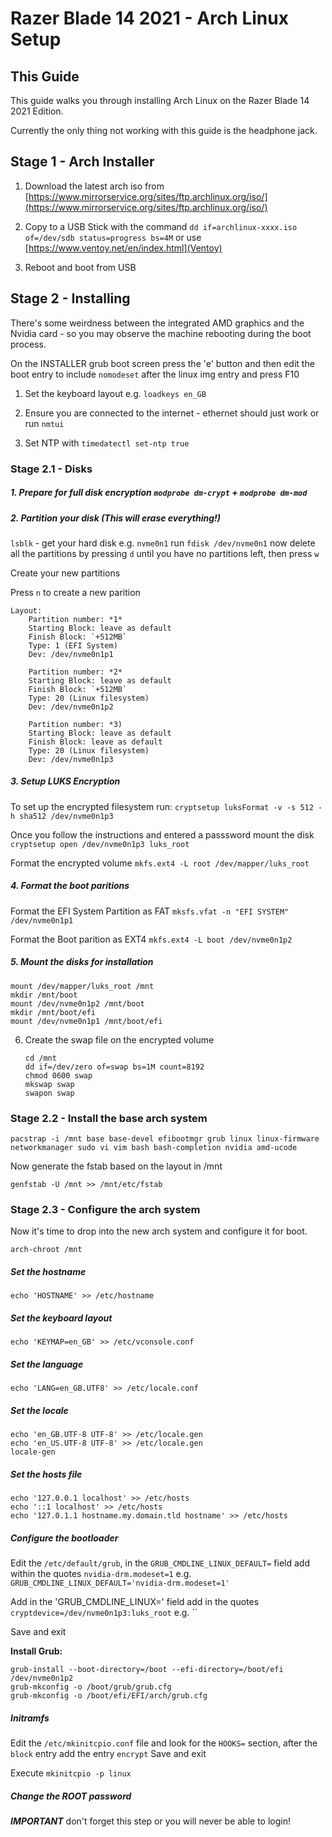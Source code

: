 # Razer Blade 14 2021 - Arch Linux Setup

## This Guide

This guide walks you through installing Arch Linux on the Razer Blade 14 2021 Edition.

Currently the only thing not working with this guide is the headphone jack.

## Stage 1 - Arch Installer

1.	Download the latest arch iso from [https://www.mirrorservice.org/sites/ftp.archlinux.org/iso/](https://www.mirrorservice.org/sites/ftp.archlinux.org/iso/)

2.  Copy to a USB Stick with the command `dd if=archlinux-xxxx.iso of=/dev/sdb status=progress bs=4M`  or use [https://www.ventoy.net/en/index.html](Ventoy)

3.  Reboot and boot from USB


## Stage 2 - Installing

There's some weirdness between the integrated AMD graphics and the Nvidia card - so you may observe the machine rebooting during the boot process.

On the INSTALLER grub boot screen press the 'e' button and then edit the boot entry to include `nomodeset` after the linux img entry and press F10

1. Set the keyboard layout e.g. `loadkeys en_GB`

2. Ensure you are connected to the internet - ethernet should just work or run `nmtui`

3. Set NTP with `timedatectl set-ntp true`

### Stage 2.1 - Disks

##### 1.  Prepare for full disk encryption `modprobe dm-crypt` + `modprobe dm-mod`

##### 2.  Partition your disk (This will erase everything!)
`lsblk` - get your hard disk e.g. `nvme0n1`
run `fdisk /dev/nvme0n1`
now delete all the partitions by pressing `d` until you have no partitions left, then press `w`

Create your new partitions

Press `n` to create a new parition

```
Layout:
	Partition number: *1* 
	Starting Block: leave as default
	Finish Block: `+512MB`
	Type: 1 (EFI System)
	Dev: /dev/nvme0n1p1

	Partition number: *2*
	Starting Block: leave as default
	Finish Block: `+512MB`
	Type: 20 (Linux filesystem)
	Dev: /dev/nvme0n1p2

	Partition number: *3)
	Starting Block: leave as default
	Finish Block: leave as default
	Type: 20 (Linux filesystem)
	Dev: /dev/nvme0n1p3
```

##### 3.  Setup LUKS Encryption
	
To set up the encrypted filesystem run:
`cryptsetup luksFormat -v -s 512 -h sha512 /dev/nvme0n1p3`

Once you follow the instructions and entered a passsword mount the disk
`cryptsetup open /dev/nvme0n1p3 luks_root`

Format the encrypted volume
`mkfs.ext4 -L root /dev/mapper/luks_root`

##### 4.  Format the boot paritions

Format the EFI System Partition as FAT 
`mksfs.vfat -n "EFI SYSTEM" /dev/nvme0n1p1`

Format the Boot parition as EXT4
`mkfs.ext4 -L boot /dev/nvme0n1p2`

##### 5.  Mount the disks for installation

```
mount /dev/mapper/luks_root /mnt
mkdir /mnt/boot
mount /dev/nvme0n1p2 /mnt/boot
mkdir /mnt/boot/efi
mount /dev/nvme0n1p1 /mnt/boot/efi
```

6.	Create the swap file on the encrypted volume
	```
	cd /mnt
	dd if=/dev/zero of=swap bs=1M count=8192
	chmod 0600 swap
	mkswap swap
	swapon swap
	```

### Stage 2.2 - Install the base arch system
```
pacstrap -i /mnt base base-devel efibootmgr grub linux linux-firmware networkmanager sudo vi vim bash bash-completion nvidia amd-ucode
```
	
Now generate the fstab based on the layout in /mnt
	
```
genfstab -U /mnt >> /mnt/etc/fstab
````

### Stage 2.3 - Configure the arch system

Now it's time to drop into the new arch system and configure it for boot.

```
arch-chroot /mnt
```

##### Set the hostname
```
echo 'HOSTNAME' >> /etc/hostname
```

##### Set the keyboard layout
```
echo 'KEYMAP=en_GB' >> /etc/vconsole.conf
```

##### Set the language
```
echo 'LANG=en_GB.UTF8' >> /etc/locale.conf
```

##### Set the locale
```
echo 'en_GB.UTF-8 UTF-8' >> /etc/locale.gen
echo 'en_US.UTF-8 UTF-8' >> /etc/locale.gen
locale-gen
```

##### Set the hosts file
```
echo '127.0.0.1 localhost' >> /etc/hosts
echo '::1 localhost' >> /etc/hosts
echo '127.0.1.1 hostname.my.domain.tld hostname' >> /etc/hosts
```

##### Configure the bootloader

Edit the `/etc/default/grub`, in the `GRUB_CMDLINE_LINUX_DEFAULT=` field add within the quotes `nvidia-drm.modeset=1`
e.g. `GRUB_CMDLINE_LINUX_DEFAULT='nvidia-drm.modeset=1'`

Add in the 'GRUB_CMDLINE_LINUX=' field add in the quotes `cryptdevice=/dev/nvme0n1p3:luks_root`
e.g. ``

Save and exit

**Install Grub:**
```
grub-install --boot-directory=/boot --efi-directory=/boot/efi /dev/nvme0n1p2
grub-mkconfig -o /boot/grub/grub.cfg
grub-mkconfig -o /boot/efi/EFI/arch/grub.cfg
```

##### Initramfs

Edit the `/etc/mkinitcpio.conf` file and look for the `HOOKS=` section, after the `block` entry add the entry `encrypt`
Save and exit

Execute `mkinitcpio -p linux`

##### Change the ROOT password

***IMPORTANT*** don't forget this step or you will never be able to login!


